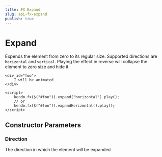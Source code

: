 ```yaml
---
title: FX Expand
slug: api-fx-expand
publish: true
---
```


# Expand

Expends the element from zero to its regular size.
Supported directions are `horizontal` and `vertical`.
Playing the effect in reverse will collapse the element to zero size and hide it.

    <div id="foo">
        I will be animated
    </div>

    <script>
        kendo.fx($("#foo")).expand("horizontal").play();
        // or
        kendo.fx($("#foo")).expandHorizontal().play();
    </script>

## Constructor Parameters

### Direction

The direction in which the element will be expanded
